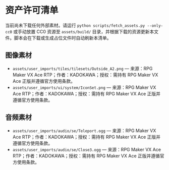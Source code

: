 # 资产许可清单

当前尚未下载任何外部素材。请运行 `python scripts/fetch_assets.py --only-cc0` 或手动放置 CC0 资源至 `assets/build/` 目录，并根据下载的资源更新本文件。脚本会在下载或生成占位文件时自动刷新本清单。

## 图像素材

- `assets/user_imports/tiles/tilesets/Outside_A2.png` — 来源：RPG Maker VX Ace RTP；作者：KADOKAWA；授权：需持有 RPG Maker VX Ace 正版并遵循官方使用条款。
- `assets/user_imports/ui/system/IconSet.png` — 来源：RPG Maker VX Ace RTP；作者：KADOKAWA；授权：需持有 RPG Maker VX Ace 正版并遵循官方使用条款。

## 音频素材

- `assets/user_imports/audio/se/Teleport.ogg` — 来源：RPG Maker VX Ace RTP；作者：KADOKAWA；授权：需持有 RPG Maker VX Ace 正版并遵循官方使用条款。
- `assets/user_imports/audio/se/Close3.ogg` — 来源：RPG Maker VX Ace RTP；作者：KADOKAWA；授权：需持有 RPG Maker VX Ace 正版并遵循官方使用条款。
